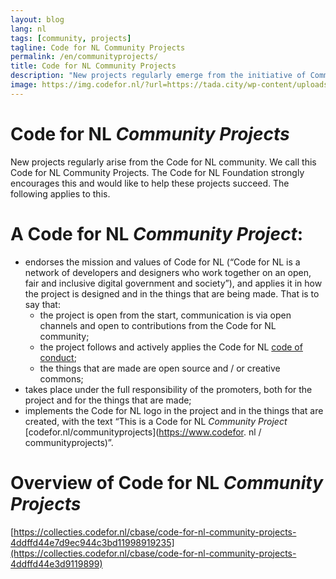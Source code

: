 ```yaml
---
layout: blog
lang: nl
tags: [community, projects]
tagline: Code for NL Community Projects
permalink: /en/communityprojects/
title: Code for NL Community Projects
description: "New projects regularly emerge from the initiative of Community members of Code for NL. The Code for NL Foundation warmly encourages this and would like to highlight the projects that share our values."
image: https://img.codefor.nl/?url=https://tada.city/wp-content/uploads/2019/05/computer-vision-1920x802.jpg&width=800
---
```

# Code for NL *Community Projects*

New projects regularly arise from the Code for NL community. We call this Code for NL Community Projects. The Code for NL Foundation strongly encourages this and would like to help these projects succeed. The following applies to this.

# A Code for NL *Community Project*:

- endorses the mission and values ​​of Code for NL (“Code for NL is a network of developers and designers who work together on an open, fair and inclusive digital government and society”), and applies it in how the project is designed and in the things that are being made. That is to say that:
  - the project is open from the start, communication is via open channels and open to contributions from the Code for NL community;
  - the project follows and actively applies the Code for NL [code of conduct](https://github.com/codefornl/gedragcode/blob/master/gedragcode_code_for_nl.md);
  - the things that are made are open source and / or creative commons;
- takes place under the full responsibility of the promoters, both for the project and for the things that are made;
- implements the Code for NL logo in the project and in the things that are created, with the text “This is a Code for NL *Community Project* [codefor.nl/communityprojects](https://www.codefor. nl / communityprojects)”.

# Overview of Code for NL *Community Projects*

[https://collecties.codefor.nl/cbase/code-for-nl-community-projects-4ddffd44e7d9ec944c3bd11998919235](https://collecties.codefor.nl/cbase/code-for-nl-community-projects-4ddffd44e3d9119899)